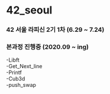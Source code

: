 # 42_seoul
### 42 서울 라피신 2기 1차 (6.29 ~ 7.24)  


### 본과정 진행중 (2020.09 ~ ing)

-Libft  
-Get_Next_line  
-Printf  
-Cub3d  
-push_swap  


